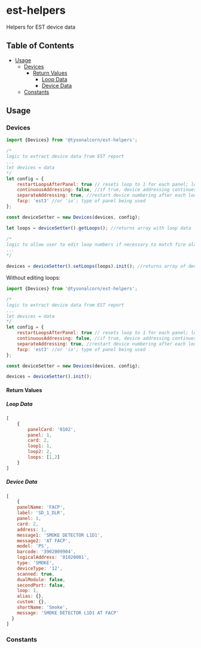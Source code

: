 # est-helpers

Helpers for EST device data

## Table of Contents

- [Usage](#usage)
  - [Devices](#devices)
    - [Return Values](#return-values)
      - [Loop Data](#loop-data)
      - [Device Data](#device-data)
  - [Constants](#constants)

## Usage

### Devices

```javascript
import {Devices} from '@tysonalcorn/est-helpers';

/*
logic to extract device data from EST report
...
let devices = data
*/
let config = {
    restartLoopsAfterPanel: true // resets loop to 1 for each panel; loops are numbered consecutively by panel and then card otherwise
    continuousAddressing: false, //if true, device addressing continues after each loop, even if on different cards (i.e. loop 3 would start with device 501)
    separateAddressing: true, //restart device numbering after each loop, even if on the same card
    facp: 'est3' //or 'io'; type of panel being used
};

const deviceSetter = new Devices(devices, config);

let loops = deviceSetter().getLoops(); //returns array with loop data

/*
logic to allow user to edit loop numbers if necessary to match fire alarm drawings
...
*/

devices = deviceSetter().setLoops(loops).init(); //returns array of device objects with loop data included
```

Without editing loops:

```javascript
import {Devices} from '@tysonalcorn/est-helpers';

/*
logic to extract device data from EST report
...
let devices = data
*/
let config = {
    restartLoopsAfterPanel: true // resets loop to 1 for each panel; loops are numbered consecutively by panel and then card otherwise
    continuousAddressing: false, //if true, device addressing continues after each loop, even if on different cards (i.e. loop 3 would start with device 501)
    separateAddressing: true, //restart device numbering after each loop, even if on the same card. Will restart after panel if restartLoopsAfterPanel is true
    facp: 'est3' //or 'io'; type of panel being used
};

const deviceSetter = new Devices(devices, config);

devices = deviceSetter().init();
```

#### Return Values

##### Loop Data

```javascript
[
    {
        panelCard: '0102',
        panel: 1,
        card: 2,
        loop1: 1,
        loop2: 2,
        loops: [1,2]
    }
]
```

##### Device Data

```javascript
[
    {
    panelName: 'FACP',
    label: 'SD_1_DLR',
    panel: 1,
    card: 2,
    address: 1,
    message1: 'SMOKE DETECTOR L1D1',
    message2: 'AT FACP',
    model: 'PS',
    barcode: '3902009904',
    logicalAddress: '01020001',
    type: 'SMOKE',
    deviceType: '12',
    scanned: true,
    dualModule: false,
    secondPort: false,
    loop: 1,
    alias: {},
    custom: {},
    shortName: 'Smoke',
    message: 'SMOKE DETECTOR L1D1 AT FACP'
  }
]
```

### Constants
